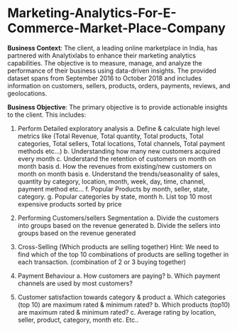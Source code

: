 # Marketing-Analytics-For-E-Commerce-Market-Place-Company

**Business Context**:
The client, a leading online marketplace in India, has partnered with Analytixlabs to enhance their marketing analytics capabilities. The objective is to measure, manage, and analyze the performance of their business using data-driven insights. The provided dataset spans from September 2016 to October 2018 and includes information on customers, sellers, products, orders, payments, reviews, and geolocations.

**Business Objective**:
The primary objective is to provide actionable insights to the client. This includes:
1. Perform Detailed exploratory analysis
a. Define & calculate high level metrics like (Total Revenue, Total quantity, Total
products, Total categories, Total sellers, Total locations, Total channels, Total
payment methods etc…)
b. Understanding how many new customers acquired every month
c. Understand the retention of customers on month on month basis
d. How the revenues from existing/new customers on month on month basis 
e. Understand the trends/seasonality of sales, quantity by category, location, month,
week, day, time, channel, payment method etc…
f. Popular Products by month, seller, state, category.
g. Popular categories by state, month
h. List top 10 most expensive products sorted by price

3. Performing Customers/sellers Segmentation
a. Divide the customers into groups based on the revenue generated
b. Divide the sellers into groups based on the revenue generated

4. Cross-Selling (Which products are selling together)
Hint: We need to find which of the top 10 combinations of products are selling together in
each transaction. (combination of 2 or 3 buying together)

5. Payment Behaviour
a. How customers are paying?
b. Which payment channels are used by most customers?

6. Customer satisfaction towards category & product
a. Which categories (top 10) are maximum rated & minimum rated?
b. Which products (top10) are maximum rated & minimum rated?
c. Average rating by location, seller, product, category, month etc.
Etc..
